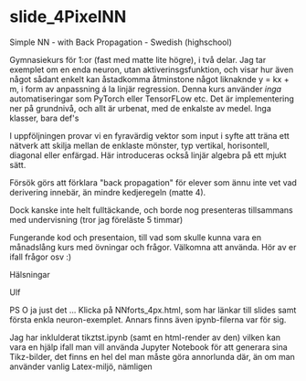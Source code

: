 # slide_4PixelNN
Simple NN - with Back Propagation - Swedish (highschool)

Gymnasiekurs för 1:or (fast med matte lite högre), i två delar. Jag tar exemplet om en enda neuron, utan aktiverinsgsfunktion,
och visar hur även något sådant enkelt kan åstadkomma åtminstone något liknaknde y = kx + m, i form av anpassning
á la linjär regression. Denna kurs använder *inga* automatiseringar som PyTorch eller TensorFLow etc. Det är implementering ner på grundnivå, och allt är urbenat, med de enkalste av medel. Inga klasser, bara def's

I uppföljningen provar vi en fyravärdig vektor som input i syfte att träna ett nätverk att skilja mellan de enklaste
mönster, typ vertikal, horisontell, diagonal eller enfärgad. Här introduceras också linjär algebra på ett mjukt sätt.

Försök görs att förklara "back propagation" för elever som ännu inte vet vad derivering innebär, än mindre 
kedjeregeln (matte 4).

Dock kanske inte helt fulltäckande, och borde nog presenteras tillsammans med undervisning (tror jag föreläste 5 timmar)

Fungerande kod och presentaion, till vad som skulle kunna vara en månadslång kurs med övningar och frågor. 
Välkomna att använda. Hör av er ifall frågor osv :)

Hälsningar

Ulf

PS O ja just det ... Klicka på NNforts_4px.html, som har länkar till slides samt första enkla neuron-exemplet. Annars finns även ipynb-filerna var för sig.  

Jag har inklulderat tikztst.ipynb (samt en html-render av den) vilken kan vara en hjälp ifall man vill använda Jupyter Notebook för att generara sina Tikz-bilder, det finns en hel del man måste göra annorlunda där, än om man använder vanlig Latex-miljö, nämligen

